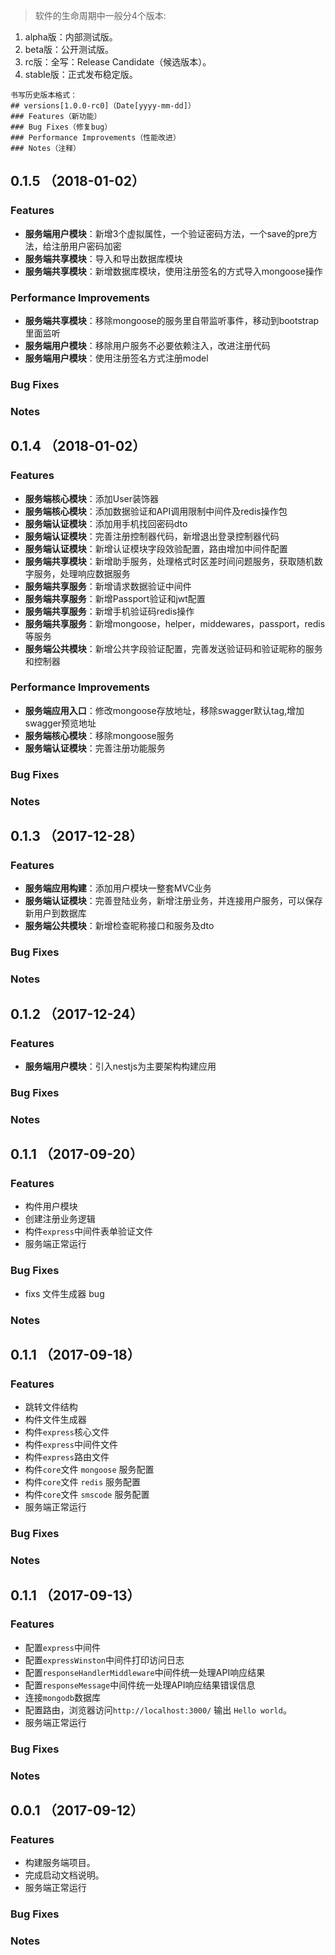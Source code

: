 > 软件的生命周期中一般分4个版本:
1. alpha版：内部测试版。
2. beta版：公开测试版。
3. rc版：全写：Release Candidate（候选版本）。
4. stable版：正式发布稳定版。
```
书写历史版本格式：
## versions[1.0.0-rc0]（Date[yyyy-mm-dd]）
### Features（新功能）
### Bug Fixes（修复bug）
### Performance Improvements（性能改进）
### Notes（注释）
```

## 0.1.5 （2018-01-02）
### Features
- **服务端用户模块**：新增3个虚拟属性，一个验证密码方法，一个save的pre方法，给注册用户密码加密
- **服务端共享模块**：导入和导出数据库模块
- **服务端共享模块**：新增数据库模块，使用注册签名的方式导入mongoose操作

### Performance Improvements
- **服务端共享模块**：移除mongoose的服务里自带监听事件，移动到bootstrap里面监听
- **服务端用户模块**：移除用户服务不必要依赖注入，改进注册代码
- **服务端用户模块**：使用注册签名方式注册model

### Bug Fixes
### Notes

## 0.1.4 （2018-01-02）
### Features
- **服务端核心模块**：添加User装饰器
- **服务端核心模块**：添加数据验证和API调用限制中间件及redis操作包
- **服务端认证模块**：添加用手机找回密码dto
- **服务端认证模块**：完善注册控制器代码，新增退出登录控制器代码
- **服务端认证模块**：新增认证模块字段效验配置，路由增加中间件配置
- **服务端共享模块**：新增助手服务，处理格式时区差时间问题服务，获取随机数字服务，处理响应数据服务
- **服务端共享服务**：新增请求数据验证中间件
- **服务端共享服务**：新增Passport验证和jwt配置
- **服务端共享服务**：新增手机验证码redis操作
- **服务端共享服务**：新增mongoose，helper，middewares，passport，redis等服务
- **服务端公共模块**：新增公共字段验证配置，完善发送验证码和验证昵称的服务和控制器

### Performance Improvements
- **服务端应用入口**：修改mongoose存放地址，移除swagger默认tag,增加swagger预览地址
- **服务端核心模块**：移除mongoose服务
- **服务端认证模块**：完善注册功能服务

### Bug Fixes
### Notes

## 0.1.3 （2017-12-28）
### Features
- **服务端应用构建**：添加用户模块一整套MVC业务
- **服务端认证模块**：完善登陆业务，新增注册业务，并连接用户服务，可以保存新用户到数据库
- **服务端公共模块**：新增检查昵称接口和服务及dto
### Bug Fixes
### Notes


## 0.1.2 （2017-12-24）
### Features
- **服务端用户模块**：引入nestjs为主要架构构建应用
### Bug Fixes
### Notes

## 0.1.1 （2017-09-20）
### Features
- 构件用户模块
- 创建注册业务逻辑
- 构件`express`中间件表单验证文件
- 服务端正常运行
### Bug Fixes
- fixs 文件生成器 bug
### Notes

## 0.1.1 （2017-09-18）
### Features
- 跳转文件结构
- 构件文件生成器
- 构件`express`核心文件
- 构件`express`中间件文件
- 构件`express`路由文件
- 构件`core`文件 `mongoose` 服务配置
- 构件`core`文件 `redis` 服务配置
- 构件`core`文件 `smscode` 服务配置
- 服务端正常运行
### Bug Fixes
### Notes

## 0.1.1 （2017-09-13）
### Features
- 配置`express`中间件
- 配置`expressWinston`中间件打印访问日志
- 配置`responseHandlerMiddleware`中间件统一处理API响应结果
- 配置`responseMessage`中间件统一处理API响应结果错误信息
- 连接`mongodb`数据库
- 配置路由，浏览器访问`http://localhost:3000/` 输出 `Hello world`。
- 服务端正常运行
### Bug Fixes
### Notes


## 0.0.1 （2017-09-12）
### Features
- 构建服务端项目。
- 完成启动文档说明。
- 服务端正常运行
### Bug Fixes
### Notes

